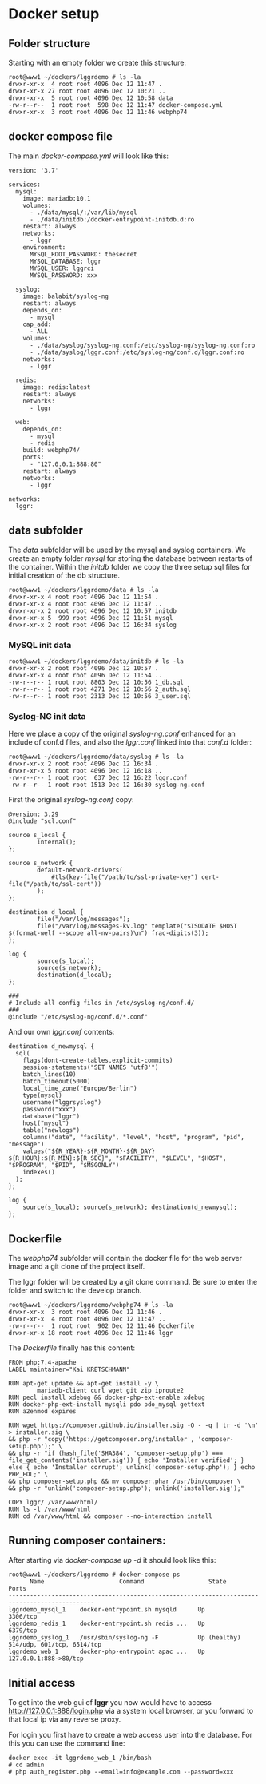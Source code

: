 # Docker setup

## Folder structure

Starting with an empty folder we create this structure:

    root@www1 ~/dockers/lggrdemo # ls -la
    drwxr-xr-x  4 root root 4096 Dec 12 11:47 .
    drwxr-xr-x 27 root root 4096 Dec 12 10:21 ..
    drwxr-xr-x  5 root root 4096 Dec 12 10:58 data
    -rw-r--r--  1 root root  598 Dec 12 11:47 docker-compose.yml
    drwxr-xr-x  3 root root 4096 Dec 12 11:46 webphp74


## docker compose file

The main *docker-compose.yml* will look like this:

    version: '3.7'
    
    services:
      mysql:
        image: mariadb:10.1
        volumes:
          - ./data/mysql/:/var/lib/mysql
          - ./data/initdb:/docker-entrypoint-initdb.d:ro
        restart: always
        networks:
          - lggr
        environment:
          MYSQL_ROOT_PASSWORD: thesecret
          MYSQL_DATABASE: lggr
          MYSQL_USER: lggrci
          MYSQL_PASSWORD: xxx
    
      syslog:
        image: balabit/syslog-ng
        restart: always
        depends_on:
          - mysql
        cap_add:
          - ALL
        volumes:
          - ./data/syslog/syslog-ng.conf:/etc/syslog-ng/syslog-ng.conf:ro
          - ./data/syslog/lggr.conf:/etc/syslog-ng/conf.d/lggr.conf:ro
        networks:
          - lggr
    
      redis:
        image: redis:latest
        restart: always
        networks:
          - lggr
    
      web:
        depends_on:
          - mysql
          - redis
        build: webphp74/
        ports:
          - "127.0.0.1:888:80"
        restart: always
        networks:
          - lggr
    
    networks:
      lggr:

## data subfolder

The *data* subfolder will be used by the mysql and syslog containers.
We create an empty folder *mysql* for storing the database between restarts of the container.
Within the *initdb* folder we copy the three setup sql files for initial creation of the db structure.

    root@www1 ~/dockers/lggrdemo/data # ls -la     
    drwxr-xr-x 4 root root 4096 Dec 12 11:54 .     
    drwxr-xr-x 4 root root 4096 Dec 12 11:47 ..    
    drwxr-xr-x 2 root root 4096 Dec 12 10:57 initdb
    drwxr-xr-x 5  999 root 4096 Dec 12 11:51 mysql
    drwxr-xr-x 2 root root 4096 Dec 12 16:34 syslog

### MySQL init data

    root@www1 ~/dockers/lggrdemo/data/initdb # ls -la  
    drwxr-xr-x 2 root root 4096 Dec 12 10:57 .         
    drwxr-xr-x 4 root root 4096 Dec 12 11:54 ..        
    -rw-r--r-- 1 root root 8803 Dec 12 10:56 1_db.sql  
    -rw-r--r-- 1 root root 4271 Dec 12 10:56 2_auth.sql
    -rw-r--r-- 1 root root 2313 Dec 12 10:56 3_user.sql

### Syslog-NG init data

Here we place a copy of the original *syslog-ng.conf* enhanced for an include of conf.d files,
and also the *lggr.conf* linked into that *conf.d* folder:

    root@www1 ~/dockers/lggrdemo/data/syslog # ls -la
    drwxr-xr-x 2 root root 4096 Dec 12 16:34 .
    drwxr-xr-x 5 root root 4096 Dec 12 16:18 ..
    -rw-r--r-- 1 root root  637 Dec 12 16:22 lggr.conf
    -rw-r--r-- 1 root root 1513 Dec 12 16:30 syslog-ng.conf

First the original *syslog-ng.conf* copy:

    @version: 3.29
    @include "scl.conf"
    
    source s_local {
            internal();
    };
    
    source s_network {
            default-network-drivers(
                #tls(key-file("/path/to/ssl-private-key") cert-file("/path/to/ssl-cert"))
            );
    };
    
    destination d_local {
            file("/var/log/messages");
            file("/var/log/messages-kv.log" template("$ISODATE $HOST $(format-welf --scope all-nv-pairs)\n") frac-digits(3));
    };
    
    log {
            source(s_local);
            source(s_network);
            destination(d_local);
    };
    
    ###
    # Include all config files in /etc/syslog-ng/conf.d/
    ###
    @include "/etc/syslog-ng/conf.d/*.conf"

And our own *lggr.conf* contents:

    destination d_newmysql {
      sql(
        flags(dont-create-tables,explicit-commits)
        session-statements("SET NAMES 'utf8'")
        batch_lines(10)
        batch_timeout(5000)
        local_time_zone("Europe/Berlin")
        type(mysql)
        username("lggrsyslog")
        password("xxx")
        database("lggr")
        host("mysql")
        table("newlogs")
        columns("date", "facility", "level", "host", "program", "pid", "message")
        values("${R_YEAR}-${R_MONTH}-${R_DAY} ${R_HOUR}:${R_MIN}:${R_SEC}", "$FACILITY", "$LEVEL", "$HOST", "$PROGRAM", "$PID", "$MSGONLY")
        indexes()
      );
    };
    
    log {
        source(s_local); source(s_network); destination(d_newmysql);
    };

## Dockerfile

The *webphp74* subfolder will contain the docker file for the web server image and a git clone of the project itself.

The lggr folder will be created by a git clone command. Be sure to enter the folder and switch to the develop branch.

    root@www1 ~/dockers/lggrdemo/webphp74 # ls -la      
    drwxr-xr-x  3 root root 4096 Dec 12 11:46 .         
    drwxr-xr-x  4 root root 4096 Dec 12 11:47 ..        
    -rw-r--r--  1 root root  902 Dec 12 11:46 Dockerfile
    drwxr-xr-x 18 root root 4096 Dec 12 11:46 lggr

The *Dockerfile* finally has this content:

    FROM php:7.4-apache
    LABEL maintainer="Kai KRETSCHMANN"
    
    RUN apt-get update && apt-get install -y \
            mariadb-client curl wget git zip iproute2
    RUN pecl install xdebug && docker-php-ext-enable xdebug
    RUN docker-php-ext-install mysqli pdo pdo_mysql gettext
    RUN a2enmod expires
    
    RUN wget https://composer.github.io/installer.sig -O - -q | tr -d '\n' > installer.sig \
    && php -r "copy('https://getcomposer.org/installer', 'composer-setup.php');" \
    && php -r "if (hash_file('SHA384', 'composer-setup.php') === file_get_contents('installer.sig')) { echo 'Installer verified'; } else { echo 'Installer corrupt'; unlink('composer-setup.php'); } echo PHP_EOL;" \
    && php composer-setup.php && mv composer.phar /usr/bin/composer \
    && php -r "unlink('composer-setup.php'); unlink('installer.sig');"
    
    COPY lggr/ /var/www/html/
    RUN ls -l /var/www/html
    RUN cd /var/www/html && composer --no-interaction install

## Running composer containers:

After starting via *docker-compose up -d* it should look like this:

    root@www1 ~/dockers/lggrdemo # docker-compose ps
          Name                     Command                  State                 Ports
    ----------------------------------------------------------------------------------------------
    lggrdemo_mysql_1    docker-entrypoint.sh mysqld      Up             3306/tcp
    lggrdemo_redis_1    docker-entrypoint.sh redis ...   Up             6379/tcp
    lggrdemo_syslog_1   /usr/sbin/syslog-ng -F           Up (healthy)   514/udp, 601/tcp, 6514/tcp
    lggrdemo_web_1      docker-php-entrypoint apac ...   Up             127.0.0.1:888->80/tcp

## Initial access

To get into the web gui of **lggr** you now would have to access http://127.0.0.1:888/login.php via a system local browser,
or you forward to that local ip via any reverse proxy.

For login you first have to create a web access user into the database.
For this you can use the command line:

    docker exec -it lggrdemo_web_1 /bin/bash
    # cd admin
    # php auth_register.php --email=info@example.com --password=xxx